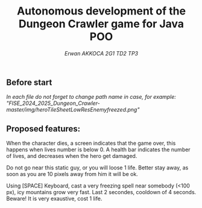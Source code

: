 <header>

<!--
  <<< Author notes: Course header >>>
  Include a 1280×640 image, course title in sentence case, and a concise description in emphasis.
  In your repository settings: enable template repository, add your 1280×640 social image, auto delete head branches.
  Add your open source license, GitHub uses MIT license.
-->

# Autonomous development of the Dungeon Crawler game for Java POO

_Erwan AKKOCA_
_2G1 TD2 TP3_

</header>

<!--
  <<< Author notes: Step 1 >>>
  Choose 3-5 steps for your course.
  The first step is always the hardest, so pick something easy!
  Link to docs.github.com for further explanations.
  Encourage users to open new tabs for steps!
-->

## Before start

_In each file do not forget to change path name in case, for example:
"FISE_2024_2025_Dungeon_Crawler-master/img/heroTileSheetLowResEnemyfreezed.png"_

## Proposed features:

When the character dies, a screen indicates that the game over, this happens when lives number is below 0. A health bar indicates the number of lives, and decreases when the hero get damaged.


Do not go near this static guy, or you will loose 1 life. Better stay away, as soon as you are 10 pixels away from him it will be ok.

Using [SPACE] Keyboard, cast a very freezing spell near somebody (<100 px), icy mountains grow very fast. Last 2 secondes, cooldown of 4 seconds. Beware! It is very exaustive, cost 1 life.

